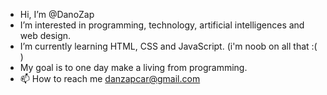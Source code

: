 - Hi, I’m @DanoZap
- I’m interested in programming, technology, artificial intelligences and web design.
- I’m currently learning HTML, CSS and JavaScript. (i'm noob on all that :( )
- My goal is to one day make a living from programming.
- 📫 How to reach me danzapcar@gmail.com
